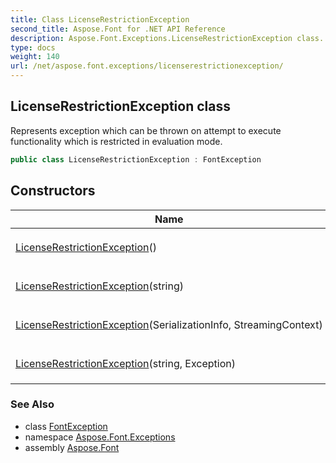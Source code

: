 ```yaml
---
title: Class LicenseRestrictionException
second_title: Aspose.Font for .NET API Reference
description: Aspose.Font.Exceptions.LicenseRestrictionException class. Represents exception which can be thrown on attempt to execute functionality which is restricted in evaluation mode
type: docs
weight: 140
url: /net/aspose.font.exceptions/licenserestrictionexception/
---
```

## LicenseRestrictionException class

Represents exception which can be thrown on attempt to execute functionality which is restricted in evaluation mode.

```csharp
public class LicenseRestrictionException : FontException
```

## Constructors

| Name | Description |
| --- | --- |
| [LicenseRestrictionException](licenserestrictionexception/#constructor)() | Initializes new [`FontCreationException`](../fontcreationexception/) object. |
| [LicenseRestrictionException](licenserestrictionexception/#constructor_2)(string) | Initializes new [`FontCreationException`](../fontcreationexception/) object. |
| [LicenseRestrictionException](licenserestrictionexception/#constructor_1)(SerializationInfo, StreamingContext) | Initializes new [`FontCreationException`](../fontcreationexception/) object. |
| [LicenseRestrictionException](licenserestrictionexception/#constructor_3)(string, Exception) | Initializes new [`FontCreationException`](../fontcreationexception/) object. |

### See Also

* class [FontException](../fontexception/)
* namespace [Aspose.Font.Exceptions](../../aspose.font.exceptions/)
* assembly [Aspose.Font](../../)


